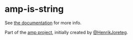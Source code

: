 # amp-is-string

See [the documentation](http://amp-project.com#amp-is-string) for more info.

Part of the [amp project](http://amp-project.com#amp-is-string), initially created by [@HenrikJoreteg](http://twitter.com/henrikjoreteg).